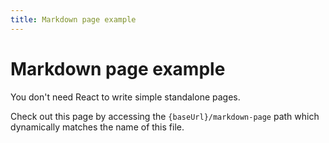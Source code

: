 ```yaml
---
title: Markdown page example
---
```


# Markdown page example

You don't need React to write simple standalone pages.

Check out this page by accessing the `{baseUrl}/markdown-page` path which dynamically matches the name of this file.
